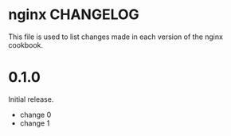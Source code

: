 # nginx CHANGELOG

This file is used to list changes made in each version of the nginx cookbook.

# 0.1.0

Initial release.

- change 0
- change 1

